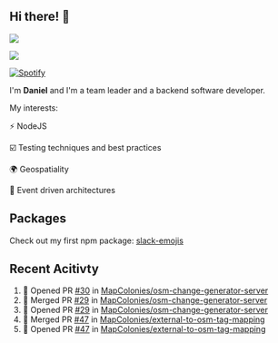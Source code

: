 ## Hi there! 👋
<p>
  <img src="https://i.imgur.com/agb7xe9.png" />
</p>
<p>
  <img src="https://github-readme-stats.vercel.app/api?username=syncush&theme=tokyonight">
</p>

[![Spotify](https://novatorem-rust.vercel.app/api/spotify)](https://open.spotify.com/user/syncush)

I'm **Daniel** and I'm a team leader and a backend software developer.

My interests:

⚡ NodeJS

☑️ Testing techniques and best practices

🌍 Geospatiality

🧠 Event driven architectures

## Packages
Check out my first npm package: [slack-emojis](https://www.npmjs.com/package/slack-emojis)

## Recent Acitivty
<!--START_SECTION:activity-->
1. 💪 Opened PR [#30](https://github.com/MapColonies/osm-change-generator-server/pull/30) in [MapColonies/osm-change-generator-server](https://github.com/MapColonies/osm-change-generator-server)
2. 🎉 Merged PR [#29](https://github.com/MapColonies/osm-change-generator-server/pull/29) in [MapColonies/osm-change-generator-server](https://github.com/MapColonies/osm-change-generator-server)
3. 💪 Opened PR [#29](https://github.com/MapColonies/osm-change-generator-server/pull/29) in [MapColonies/osm-change-generator-server](https://github.com/MapColonies/osm-change-generator-server)
4. 🎉 Merged PR [#47](https://github.com/MapColonies/external-to-osm-tag-mapping/pull/47) in [MapColonies/external-to-osm-tag-mapping](https://github.com/MapColonies/external-to-osm-tag-mapping)
5. 💪 Opened PR [#47](https://github.com/MapColonies/external-to-osm-tag-mapping/pull/47) in [MapColonies/external-to-osm-tag-mapping](https://github.com/MapColonies/external-to-osm-tag-mapping)
<!--END_SECTION:activity-->
